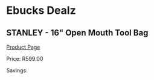
# Ebucks Dealz
## STANLEY - 16" Open Mouth Tool Bag
[Product Page](https://www.ebucks.com/web/shop/productSelected.do?prodId=1070030572&catId=1233326392)

Price: R599.00

Savings: 


	
